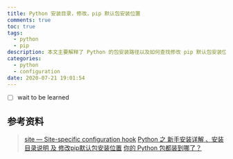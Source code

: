 ```yaml
---
title: Python 安装目录，修改，pip 默认包安装位置
comments: true
toc: true
tags:
  - python
  - pip
description: 本文主要解释了 Python 的包安装路径以及如何查找修改 pip 默认包安装位置
categories:
  - python
  - configuration
date: 2020-07-21 19:01:54
---
```


- [ ] wait to be learned

## 参考资料

> [site — Site-specific configuration hook](https://docs.python.org/3/library/site.html)
[Python 之 新手安装详解 、安装目录说明 及 修改pip默认包安装位置](https://blog.csdn.net/ZCShouCSDN/article/details/84990674)
[你的 Python 包都装到哪了？](https://frostming.com/2019/03-13/where-do-your-packages-go)